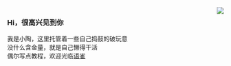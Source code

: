<img align="right" src="https://github-readme-stats.vercel.app/api?username=TP-TaoSuc&show_icons=true&hide_title=true&theme=tokyonight&&hide_border=true" />  

### Hi，很高兴见到你  
我是小陶，这里托管着一些自己捣鼓的破玩意  
没什么含金量，就是自己懒得干活  
偶尔写点教程，欢迎光临[语雀](https://www.yuque.com/topson)
